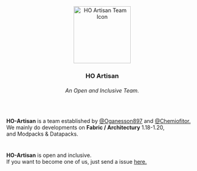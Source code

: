 <div align="center">

<img height="150" width="150" src="https://avatars.githubusercontent.com/u/125109661?s=200&v=4" alt="HO Artisan Team Icon" />

### HO Artisan

###### An Open and Inclusive Team.

</div>

<br />

**HO-Artisan** is a team established by [@Oganesson897](https://github.com/Darknight123MC) and [@Chemiofitor.](https://github.com/chemiofitor)  
We mainly do developments on **Fabric / Architectury** 1.18-1.20,  
and Modpacks & Datapacks.   

<h1></h1>

**HO-Artisan** is open and inclusive.  
If you want to become one of us, just send a issue [here.](https://github.com/HO-Artisan/.github/issues)
